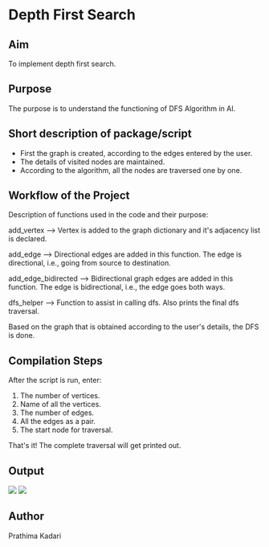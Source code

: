 # Depth First Search

## Aim

To implement depth first search.


## Purpose

The purpose is to understand the functioning of DFS Algorithm in AI.


## Short description of package/script

- First the graph is created, according to the edges entered by the user.
- The details of visited nodes are maintained.
- According to the algorithm, all the nodes are traversed one by one.


## Workflow of the Project

Description of functions used in the code and their purpose:

add_vertex --> Vertex is added to the graph dictionary and it's adjacency list is declared.

add_edge --> Directional edges are added in this function. The edge is directional, i.e., going from source to destination.

add_edge_bidirected --> Bidirectional graph edges are added in this function. The edge is bidirectional, i.e., the edge goes both ways.

dfs_helper --> Function to assist in calling dfs. Also prints the final dfs traversal.

Based on the graph that is obtained according to the user's details, the DFS is done.


## Compilation Steps

After the script is run, enter:

1. The number of vertices.
2. Name of all the vertices.
3. The number of edges.
4. All the edges as a pair.
5. The start node for traversal.

That's it! The complete traversal will get printed out.


## Output

<img src="../03. Depth First Search/Images/ss1.png">
<img src="../03. Depth First Search/Images/ss2.png">  


## Author

Prathima Kadari
